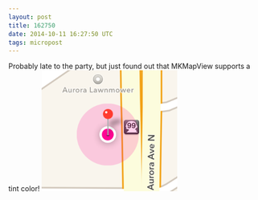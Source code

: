 ```yaml
---
layout: post
title: 162750
date: 2014-10-11 16:27:50 UTC
tags: micropost
---
```

Probably late to the party, but just found out that MKMapView supports a tint color!
![](/assets/162750-1.png)